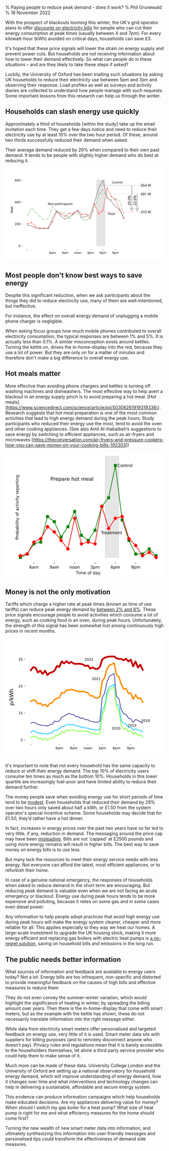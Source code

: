 % Paying people to reduce peak demand - does it work?
% Phil Grunewald
% 18 November 2022

With the prospect of blackouts looming this winter, the UK's grid operator plans to offer [discounts on electricity bills](https://www.bbc.co.uk/news/business-63483668) for people who can cut their energy consumption at peak times (usually between 4 and 7pm). For every kilowatt-hour (kWh) avoided on critical days, households can save £3.

It's hoped that these price signals will lower the strain on energy supply and prevent power cuts. But households are not receiving information about how to lower their demand effectively. So what can people do in these situations – and are they likely to take these steps if asked?

Luckily, the University of Oxford has been trialling such situations by asking UK households to reduce their electricity use between 5pm and 7pm and observing their response. Load profiles as well as surveys and activity diaries are collected to understand how people manage with such requests. Some important lessons from this research can help us through the winter.

## Households can slash energy use quickly

Approximately a third of households [within the study] take up the email invitation each time. They get a few days notice and need to reduce their electricity use by at least 10% over the two hour period.
Of these, around two thirds successfully reduced their demand when asked. 

Their average demand reduced by 29% when compared to their own past demand. It tends to be people with slightly higher demand who do best at reducing it.

![Load pattern with and without intervention](../../img/22_10_trial_profiles_edit.svg)

## Most people don't know best ways to save energy

Despite this significant reduction, when we ask participants about the things they did to reduce electricity use, many of them are well-intentioned, but ineffective.

For instance, the effect on overall energy demand of unplugging a mobile phone charger is negligible.

When asking focus groups how much mobile phones contributed to overall electricity consumption, the typical responses are between 1% and 5%. It is actually less than 0.1%. A similar misconception exists around kettles. Turning the kettle on, drives the in-home-display into the red, because they use a lot of power. But they are only on for a matter of minutes and therefore don't make a big difference to overall energy use. 

## Hot meals matter

More effective than avoiding phone chargers and kettles is turning off washing machines and dishwashers. The most effective way to help avert a blackout in an energy supply pinch is to avoid preparing a hot meal. [Hot meals](https://www.sciencedirect.com/science/article/pii/S0306261919319336\). Research suggests that hot meal preparation is one of the most common activities that lead to high energy demand during the peak hours. Study participants who reduced their energy use the most, tend to avoid the oven and other cooking appliances. (See also Amil Al-Habaibeh’s suggestions to save energy by switching to efficient appliances, such as air-fryers and microwaves [https://theconversation.com/air-fryers-and-pressure-cookers-how-you-can-save-money-on-your-cooking-bills-192303])

![Participants reported less hot meal preparation when trying to reduce demand](../../img/Prepare_hot_meal_rel.svg)

## Money is not the only motivation

Tariffs which charge a higher rate at peak times (known as time of use tariffs) can reduce peak energy demand by [between 2% and 8%](https://www.sciencedirect.com/science/article/abs/pii/S2214629618300744). These price signals encourage people to avoid activities which consume a lot of energy, such as cooking food in an oven, during peak hours. Unfortunately, the strength of this signal has been somewhat lost among continuously high prices in recent months.

![High prices reduce the signal to avoid peak-time electricity use. Octopus Agile tariff](../../img/E_years_priceByHour.svg)

It's important to note that not every household has the same capacity to reduce or shift their energy demand. The top 10% of electricity users consume ten times as much as the bottom 10%. Households in this lower quartile are increasingly fuel-poor and have limited ability to reduce their demand further.

The money people save when avoiding energy use for short periods of time tend to be [modest](https://www.sciencedirect.com/science/article/abs/pii/S2214629621003820). Even households that reduced their demand by 29% over two hours only saved about half a kWh, or £1.50 from the system operator's special incentive scheme. Some households may decide that for £1.50, they’d rather have a hot dinner.

In fact, increases in energy prices over the past two years have so far led to very little, if any, reduction in demand. The messaging around the price cap may have been [misleading](https://theconversation.com/why-the-energy-price-cap-is-confusing-and-how-it-could-be-better-communicated-192112). Bills are not 'capped' at £2500 pounds and using more energy remains will result in higher bills. The best way to save money on energy bills is to use less.

But many lack the resources to meet their energy service needs with less energy. Not everyone can afford the latest, most efficient appliances, or to refurbish their home.

In case of a genuine national emergency, the responses of households when asked to reduce demand in the short term are encouraging.
But reducing peak demand is valuable even when we are not facing an acute emergency or blackout. Energy use during peak hours tends to be more expensive and polluting, because it relies on some gas and in some cases even diesel power.

Any information to help people adopt practices that avoid high energy use during peak hours will make the energy system cleaner, cheaper and more reliable for all. This applies especially to they way we heat our homes. A large-scale investment to upgrade the UK housing stock, making it more energy efficient and replacing gas boilers with electric heat pumps is [a no-regret solution](https://theconversation.com/four-energy-saving-lessons-from-the-first-lockdown-which-may-help-us-through-the-winter-148823), saving on household bills and emissions in the long run.

## The public needs better information

What sources of information and feedback are available to energy users today? Not a lot. Energy bills are too infrequent, non-specific and distorted to provide meaningful feedback on the causes of high bills and effective measures to reduce them 

They do not even convey the summer-winter variation, which would highlight the significance of heating in winter, by spreading the billing amount over years. Then there is the in-home-display that come with smart meters, but as the example with the kettle has shown, these do not necessarily translate information into the right message either.

While data from electricity smart meters offer personalised and targeted feedback on energy use, very little of it is used. Smart meter data sits with suppliers for billing purposes (and to remotely disconnect anyone who doesn’t pay). Privacy rules and regulations mean that it is barely accessible to the householders themselves, let alone a third party service provider who could help them to make sense of it.

Much more can be made of these data. University College London and the University of Oxford are setting up a national observatory for household energy demand, which will improve understanding of energy demand, how it changes over time and what interventions and technology changes can help in delivering a sustainable, affordable and secure energy system. 

This evidence can produce information campaigns which help households make educated decisions. Are my appliances delivering value for money? When should I switch my gas boiler for a heat pump? What size of heat pump is right for me and what efficiency measures for the home should come first?

Turning the new wealth of new smart meter data into information, and ultimately synthesizing this information into user-friendly messages and personalised tips could transform the effectiveness of demand side measures.
